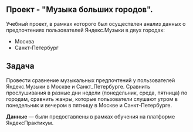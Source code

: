 ## Проект - "Музыка больших городов".
Учебный проект, в рамках которого был осуществлен анализ данных о предпочтениях пользователей Яндекс.Музыки в двух городах:
- Москва
- Санкт-Петербург

## Задача

Провести сравнение музыкальных предпочтений у пользователей Яндекс.Музыки в Москве и Санкт_Петербурге.
Сравнить прослушивания в разные дни недели (понедельник, среда, пятница) по городам, сравнить жанры, которые пользователи слушают утром в понедельник и вечером в пятницу в Москве и Санкт-Петербурге.

**Данные** — были предоставлены в рамках обучения на платформе ЯндексПрактикум.
